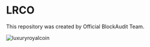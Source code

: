 # LRCO

This repository was created by Official BlockAudit Team.



![luxuryroyalcoin](https://user-images.githubusercontent.com/121312707/229461961-97a64c7b-8634-4fc0-9bd8-8a00852953b0.png)

